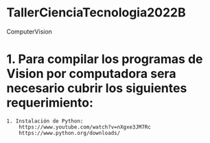 # TallerCienciaTecnologia2022B
ComputerVision
# 1. Para compilar los programas de Vision por computadora sera necesario cubrir los siguientes requerimiento: 
    1. Instalación de Python:
        https://www.youtube.com/watch?v=nXgxe3JM7Rc
        https://www.python.org/downloads/
